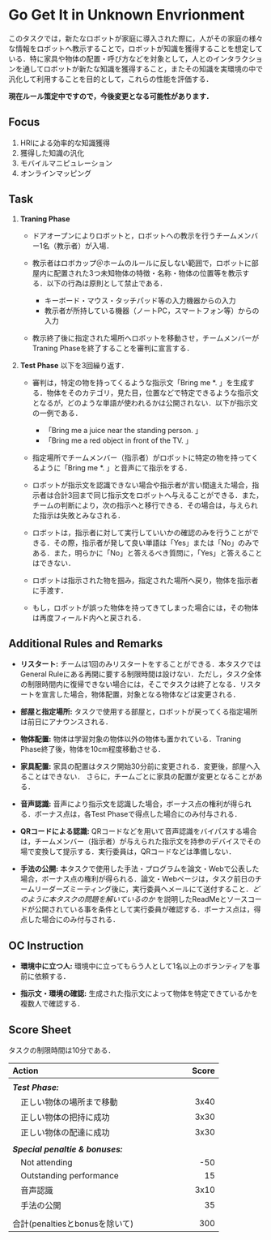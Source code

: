 # Go Get It in Unknown Envrionment
このタスクでは，新たなロボットが家庭に導入された際に，人がその家庭の様々な情報をロボットへ教示することで，ロボットが知識を獲得することを想定している．特に家具や物体の配置・呼び方などを対象として，人とのインタラクションを通してロボットが新たな知識を獲得すること，またその知識を実環境の中で汎化して利用することを目的として，これらの性能を評価する．

**現在ルール策定中ですので，今後変更となる可能性があります．**

## Focus
1. HRIによる効率的な知識獲得
1. 獲得した知識の汎化
1. モバイルマニピュレーション
1. オンラインマッピング

## Task
1. **Traning Phase** 
	* ドアオープンによりロボットと，ロボットへの教示を行うチームメンバー1名（教示者）が入場．

	* 教示者はロボカップ＠ホームのルールに反しない範囲で，ロボットに部屋内に配置された3つ未知物体の特徴・名称・物体の位置等を教示する．以下の行為は原則として禁止である．

		- キーボード・マウス・タッチパッド等の入力機器からの入力
		- 教示者が所持している機器（ノートPC，スマートフォン等）からの入力

    * 教示終了後に指定された場所へロボットを移動させ，チームメンバーがTraning Phaseを終了することを審判に宣言する．

1. **Test Phase**
    以下を3回繰り返す．

    * 審判は，特定の物を持ってくるような指示文「Bring me \*. 」を生成する．物体をそのカテゴリ，見た目，位置などで特定できるような指示文となるが，どのような単語が使われるかは公開されない．以下が指示文の一例である．

		- 「Bring me a juice near the standing person. 」
		- 「Bring me a red object in front of the TV. 」
 
	* 指定場所でチームメンバー（指示者）がロボットに特定の物を持ってくるように「Bring me \*. 」と音声にて指示をする．

	* ロボットが指示文を認識できない場合や指示者が言い間違えた場合，指示者は合計3回まで同じ指示文をロボットへ与えることができる．また，チームの判断により，次の指示へと移行できる．その場合は，与えられた指示は失敗とみなされる．

	* ロボットは，指示者に対して実行していいかの確認のみを行うことができる．その際，指示者が発して良い単語は「Yes」または「No」のみである．また，明らかに「No」と答えるべき質問に，「Yes」と答えることはできない．

	* ロボットは指示された物を掴み，指定された場所へ戻り，物体を指示者に手渡す．

	* もし，ロボットが誤った物体を持ってきてしまった場合には，その物体は再度フィールド内へと戻される．

## Additional Rules and Remarks
* **リスタート:** チームは1回のみリスタートをすることができる．本タスクではGeneral Ruleにある再開に要する制限時間は設けない．ただし，タスク全体の制限時間内に復帰できない場合には，そこでタスクは終了となる．リスタートを宣言した場合，物体配置，対象となる物体などは変更される．

* **部屋と指定場所:** タスクで使用する部屋と，ロボットが戻ってくる指定場所は前日にアナウンスされる．

* **物体配置:** 物体は学習対象の物体以外の物体も置かれている．Traning Phase終了後，物体を10cm程度移動させる．

* **家具配置:** 家具の配置はタスク開始30分前に変更される．変更後，部屋へ入ることはできない． さらに，チームごとに家具の配置が変更となることがある．

* **音声認識:** 音声により指示文を認識した場合，ボーナス点の権利が得られる．ボーナス点は，各Test Phaseで得点した場合にのみ付与される．

* **QRコードによる認識:** QRコードなどを用いて音声認識をバイパスする場合は，チームメンバー（指示者）が与えられた指示文を持参のデバイスでその場で変換して提示する．実行委員は，QRコードなどは準備しない．

* **手法の公開:** 本タスクで使用した手法・プログラムを論文・Webで公表した場合，ボーナス点の権利が得られる．論文・Webページは，タスク前日のチームリーダーズミーティング後に，実行委員へメールにて送付すること．*どのように本タスクの問題を解いているのか* を説明したReadMeとソースコードが公開されている事を条件として実行委員が確認する．ボーナス点は，得点した場合にのみ付与される．

## OC Instruction

* **環境中に立つ人:** 環境中に立ってもらう人として1名以上のボランティアを事前に依頼する．

* **指示文・環境の確認:** 生成された指示文によって物体を特定できているかを複数人で確認する．

## Score Sheet

タスクの制限時間は10分である．


|Action　　　　　　　　　　　　　　　|Score　　　|
|:---------------------------------------|-:|
|||
|***Test Phase:***||
|　正しい物体の場所まで移動			|3x40|
|　正しい物体の把持に成功			|3x30|
|　正しい物体の配達に成功			|3x30|
|||
|***Special penaltie & bonuses:***	||
|　Not attending					|-50|
|　Outstanding performance		|15|
|　音声認識						|3x10|
|　手法の公開						|35|
|||
|合計(penaltiesとbonusを除いて)   |300|
